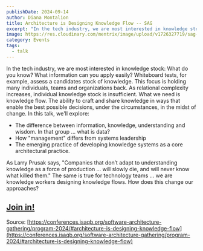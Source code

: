 ```yaml
---
publishDate: 2024-09-14
author: Diana Montalion
title: Architecture is Designing Knowledge Flow -- SAG
excerpt: "In the tech industry, we are most interested in knowledge stock: What do you know? This focus is holding many individuals, teams and organizations back. As relational complexity increases, individual knowledge stock is insufficient. What we need is knowledge flow."
image: https://res.cloudinary.com/mentrix/image/upload/v1726327719/sag-lineup_y7z6pd.jpg
category: Events
tags:
  - talk
---
```

In the tech industry, we are most interested in knowledge stock: What do you know? What information can you apply easily? Whiteboard tests, for example, assess a candidates stock of knowledge. This focus is holding many individuals, teams and organizations back. As relational complexity increases, individual knowledge stock is insufficient. What we need is knowledge flow. The ability to craft and share knowledge in ways that enable the best possible decisions, under the circumstances, in the midst of change. In this talk, we'll explore:

- The difference between information, knowledge, understanding and wisdom. In that group ... what is data?
- How "management" differs from systems leadership
- The emerging practice of developing knowledge systems as a core architectural practice.

As Larry Prusak says, "Companies that don’t adapt to understanding knowledge as a force of production … will slowly die, and will never know what killed them." The same is true for technology teams ... we are knowledge workers designing knowledge flows. How does this change our approaches?

## [Join in!](https://conferences.isaqb.org/software-architecture-gathering/tickets/)

Source: [https://conferences.isaqb.org/software-architecture-gathering/program-2024/#architecture-is-designing-knowledge-flow](https://conferences.isaqb.org/software-architecture-gathering/program-2024/#architecture-is-designing-knowledge-flow)